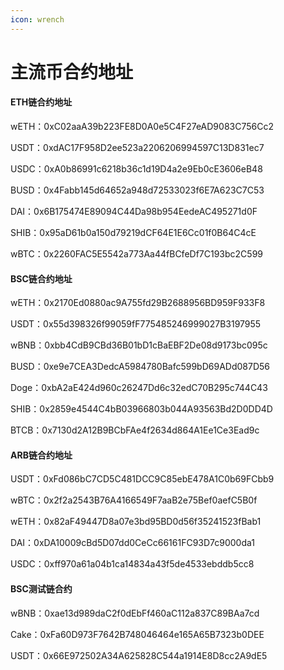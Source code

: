 ```yaml
---
icon: wrench
---
```


# 主流币合约地址

#### ETH链合约地址 <a href="#eth-lian-he-yue-di-zhi" id="eth-lian-he-yue-di-zhi"></a>

wETH：0xC02aaA39b223FE8D0A0e5C4F27eAD9083C756Cc2

USDT：0xdAC17F958D2ee523a2206206994597C13D831ec7

USDC：0xA0b86991c6218b36c1d19D4a2e9Eb0cE3606eB48

BUSD：0x4Fabb145d64652a948d72533023f6E7A623C7C53

DAI：0x6B175474E89094C44Da98b954EedeAC495271d0F

SHIB：0x95aD61b0a150d79219dCF64E1E6Cc01f0B64C4cE

wBTC：0x2260FAC5E5542a773Aa44fBCfeDf7C193bc2C599

#### BSC链合约地址 <a href="#bsc-lian-he-yue-di-zhi" id="bsc-lian-he-yue-di-zhi"></a>

wETH：0x2170Ed0880ac9A755fd29B2688956BD959F933F8

USDT：0x55d398326f99059fF775485246999027B3197955

wBNB：0xbb4CdB9CBd36B01bD1cBaEBF2De08d9173bc095c

BUSD：0xe9e7CEA3DedcA5984780Bafc599bD69ADd087D56

Doge：0xbA2aE424d960c26247Dd6c32edC70B295c744C43

SHIB：0x2859e4544C4bB03966803b044A93563Bd2D0DD4D

BTCB：0x7130d2A12B9BCbFAe4f2634d864A1Ee1Ce3Ead9c

#### ARB链合约地址 <a href="#arb-lian-he-yue-di-zhi" id="arb-lian-he-yue-di-zhi"></a>

USDT：0xFd086bC7CD5C481DCC9C85ebE478A1C0b69FCbb9

wBTC：0x2f2a2543B76A4166549F7aaB2e75Bef0aefC5B0f

wETH：0x82aF49447D8a07e3bd95BD0d56f35241523fBab1

DAI：0xDA10009cBd5D07dd0CeCc66161FC93D7c9000da1

USDC：0xff970a61a04b1ca14834a43f5de4533ebddb5cc8

#### BSC测试链合约 <a href="#bsc-ce-shi-lian-he-yue" id="bsc-ce-shi-lian-he-yue"></a>

wBNB：0xae13d989daC2f0dEbFf460aC112a837C89BAa7cd

Cake：0xFa60D973F7642B748046464e165A65B7323b0DEE

USDT：0x66E972502A34A625828C544a1914E8D8cc2A9dE5

[\
](https://nono-qihaos-organization.gitbook.io/sqqihao/shi-yong-xin-xi/metamask)
